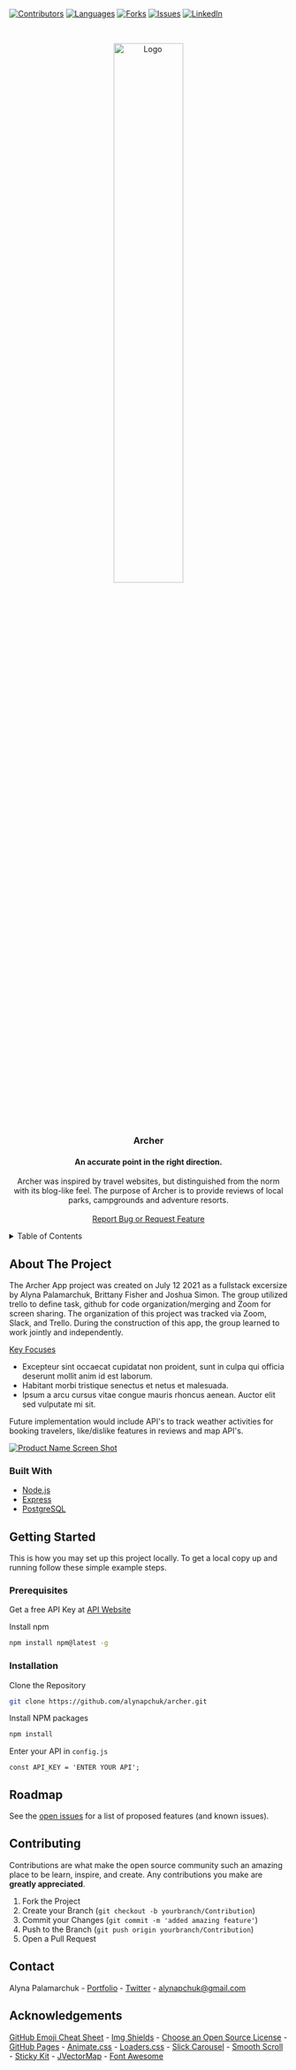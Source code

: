 [![Contributors][contributors-shield]][contributors-url]
[![Languages][languages-shield]][languages-url]
[![Forks][forks-shield]][forks-url]
[![Issues][issues-shield]][issues-url]
[![LinkedIn][linkedin-shield]][linkedin-url]


<!-- PROJECT LOGO & HEADER -->
<br />
<p align="center">
  <a href="#">
    <img src="#" alt="Logo" width="50%">
  </a>

  <h3 align="center">Archer</h3>
  <h4 align='center'>An accurate point in the right direction.</h4>

  <p align="center">
    Archer was inspired by travel websites, but distinguished from the norm with its blog-like feel. The purpose of Archer is to provide reviews of local parks, campgrounds and adventure resorts. 
    <br />
    <br />
    <a href="https://github.com/alynapchuk/archer/issues">Report Bug or Request Feature</a>
  </p>
</p>



<!-- TABLE OF CONTENTS -->
<details>
  <summary>Table of Contents</summary>
  <ol>
    <li>
      <a href="#about-the-project">About The Project</a>
      <ul>
        <li><a href="#built-with">Built With</a></li>
      </ul>
    </li>
    <li>
      <a href="#getting-started">Getting Started</a>
      <ul>
        <li><a href="#prerequisites">Prerequisites</a></li>
        <li><a href="#installation">Installation</a></li>
      </ul>
    </li>
    <li><a href="#roadmap">Roadmap</a></li>
    <li><a href="#contributing">Contributing</a></li>
    <li><a href="#contact">Contact</a></li>
    <li><a href="#acknowledgements">Acknowledgements</a></li>
  </ol>
</details>



<!-- ABOUT THE PROJECT -->
## About The Project

The Archer App project was created on July 12 2021 as a fullstack excersize by Alyna Palamarchuk, Brittany Fisher and Joshua Simon. The group utilized trello to define task, github for code organization/merging and Zoom for screen sharing. The organization of this project was tracked via Zoom, Slack, and Trello. During the construction of this app, the group learned to work jointly and independently.

<u>Key Focuses</u>
* Excepteur sint occaecat cupidatat non proident, sunt in culpa qui officia deserunt mollit anim id est laborum.
* Habitant morbi tristique senectus et netus et malesuada.
* Ipsum a arcu cursus vitae congue mauris rhoncus aenean. Auctor elit sed vulputate mi sit.

Future implementation would include API's to track weather activities for booking travelers, like/dislike features in reviews and map API's.


[![Product Name Screen Shot][product-screenshot]](https://example.com)

### Built With

* [Node.js](#)
* [Express](#)
* [PostgreSQL](#)



<!-- GETTING STARTED -->
## Getting Started

This is how you may set up this project locally. To get a local copy up and running follow these simple example steps.

### Prerequisites

Get a free API Key at [API Website](#)

Install npm

  ```sh
  npm install npm@latest -g
  ```

### Installation

Clone the Repository

   ```sh
   git clone https://github.com/alynapchuk/archer.git
   ```
   
Install NPM packages

   ```sh
   npm install
   ```
   
Enter your API in `config.js`

   ```JS
   const API_KEY = 'ENTER YOUR API';
   ```


<!-- ROADMAP -->
## Roadmap

See the [open issues](https://github.com/alynapchuk/archer/issues) for a list of proposed features (and known issues).



<!-- CONTRIBUTING -->
## Contributing

Contributions are what make the open source community such an amazing place to be learn, inspire, and create. Any contributions you make are **greatly appreciated**.

1. Fork the Project
2. Create your Branch (`git checkout -b yourbranch/Contribution`)
3. Commit your Changes (`git commit -m 'added amazing feature'`)
4. Push to the Branch (`git push origin yourbranch/Contribution`)
5. Open a Pull Request



<!-- CONTACT -->
## Contact
Alyna Palamarchuk - [Portfolio](https://alynapchuk.com) - [Twitter](https://twitter.com/alynapchuk) - alynapchuk@gmail.com



<!-- ACKNOWLEDGEMENTS -->
## Acknowledgements
[GitHub Emoji Cheat Sheet](https://www.webpagefx.com/tools/emoji-cheat-sheet) - [Img Shields](https://shields.io) - [Choose an Open Source License](https://choosealicense.com) - [GitHub Pages](https://pages.github.com) - [Animate.css](https://daneden.github.io/animate.css) - [Loaders.css](https://connoratherton.com/loaders) - [Slick Carousel](https://kenwheeler.github.io/slick) - [Smooth Scroll](https://github.com/cferdinandi/smooth-scroll) - [Sticky Kit](http://leafo.net/sticky-kit) - [JVectorMap](http://jvectormap.com) - [Font Awesome](https://fontawesome.com)





<!-- MARKDOWN LINKS & IMAGES -->
[contributors-shield]: https://img.shields.io/github/contributors/alynapchuk/archer?color=219ebc&style=for-the-badge
[contributors-url]: #

[languages-shield]: https://img.shields.io/github/languages/count/alynapchuk/archer?color=90ab60&style=for-the-badge
[languages-url]: #

[forks-shield]: https://img.shields.io/github/forks/alynapchuk/archer?color=f5af00&style=for-the-badge
[forks-url]: #

[issues-shield]: https://img.shields.io/bitbucket/issues-raw/alynapchuk/archer?style=for-the-badge
[issues-url]: #

[linkedin-shield]: https://img.shields.io/badge/-LinkedIn-black.svg?style=for-the-badge&logo=linkedin&colorB=555
[linkedin-url]: https://www.linkedin.com/in/alynapchuk/

[product-screenshot]: images/screenshot.png